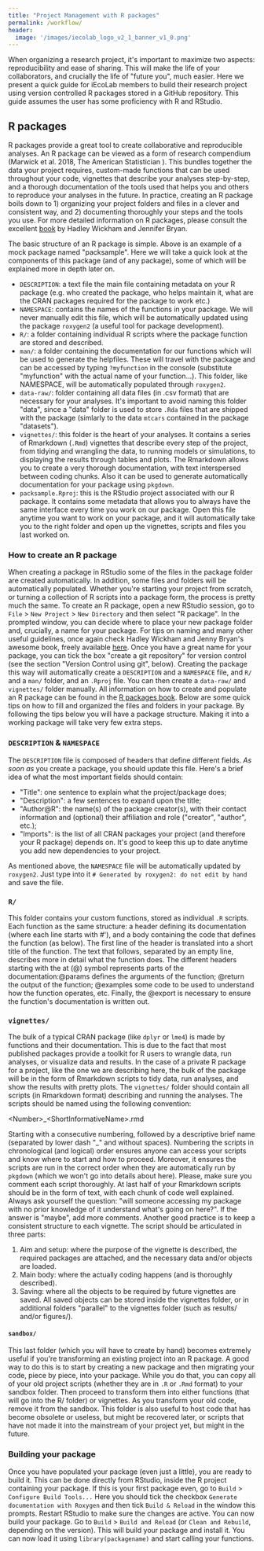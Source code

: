 ```yaml
---
title: "Project Management with R packages"
permalink: /workflow/
header:
  image: '/images/iecolab_logo_v2_1_banner_v1_0.png'
---
```


When organizing a research project, it's important to maximize two aspects: reproducibility and ease of sharing. This will make the life of your collaborators, and crucially the life of "future you", much easier. Here we present a quick guide for iEcoLab members to build their research project using version controlled R packages stored in a GitHub repository. This guide assumes the user has some proficiency with R and RStudio.

## R packages

R packages provide a great tool to create collaborative and reproducible analyses. An R package can be viewed as a form of research compendium (Marwick et al. 2018, The American Statistician
). This bundles together the data your project requires, custom-made functions that can be used throughout your code, vignettes that describe your analyses step-by-step, and a thorough documentation of the tools used that helps you and others to reproduce your analyses in the future. In practice, creating an R package boils down to 1) organizing your project folders and files in a clever and consistent way, and 2) documenting thoroughly your steps and the tools you use. For more detailed information on R packages, please consult the excellent [book](https://r-pkgs.org/) by Hadley Wickham and Jennifer Bryan.

The basic structure of an R package is simple. Above is an example of a mock package named "packsample". Here we will take a quick look at the components of this package (and of any package), some of which will be explained more in depth later on.

*	`DESCRIPTION`: a text file the main file containing metadata on your R package (e.g. who created the package, who helps maintain it, what are the CRAN packages required for the package to work etc.)
*	`NAMESPACE`: contains the names of the functions in your package. We will never manually edit this file, which will be automatically updated using the package `roxygen2` (a useful tool for package development).
*	`R/`: a folder containing individual R scripts where the package function are stored and described.
*	`man/`: a folder containing the documentation for our functions which will be used to generate the helpfiles. These will travel with the package and can be accessed by typing `?myfunction` in the console (substitute "myfunction" with the actual name of your function...). This folder, like NAMESPACE, will be automatically populated through `roxygen2`.
*	`data-raw/`: folder containing all data files (in .csv format) that are necessary for your analyses. It's important to avoid naming this folder "data", since a "data" folder is used to store `.Rda` files that are shipped with the package (simlarly to the data `mtcars` contained in the package "datasets").
*	`vignettes/`: this folder is the heart of your analyses. It contains a series of Rmarkdown (`.Rmd`) vignettes that describe every step of the project, from tidying and wrangling the data, to running models or simulations, to displaying the results through tables and plots. The Rmarkdown allows you to create a very thorough documentation, with text interspersed between coding chunks. Also it can be used to generate automatically documentation for your package using `pkgdown`.
*	`packsample.Rproj`: this is the RStudio project associated with our R package. It contains some metadata that allows you to always have the same interface every time you work on our package. Open this file anytime you want to work on your package, and it will automatically take you to the right folder and open up the vignettes, scripts and files you last worked on.

### How to create an R package

When creating a package in RStudio some of the files in the package folder are created automatically. In addition, some files and folders will be automatically populated. Whether you're starting your project from scratch, or turning a collection of R scripts into a package form, the process is pretty much the same. To create an R package, open a new RStudio session, go to `File` > `New Project` > `New Directory` and then select "R package". In the prompted window, you can decide where to place your new package folder and, crucially, a name for your package. For tips on naming and many other useful guidelines, once again check Hadley Wickham and Jenny Bryan's awesome book, freely available [here](https://r-pkgs.org/).
Once you have a great name for your package, you can tick the box "create a git repository" for version control (see the section "Version Control using git", below). Creating the package this way will automatically create a `DESCRIPTION` and a `NAMESPACE` file, and `R/` and a `man/` folder, and an `.Rproj` file. You can then create a `data-raw/` and `vignettes/` folder manually. All information on how to create and populate an R package can be found in the [R packages book](https://r-pkgs.org/). Below are some quick tips on how to fill and organized the files and folders in your package. By following the tips below you will have a package structure. Making it into a working package will take very few extra steps.

### `DESCRIPTION` & `NAMESPACE`
The `DESCRIPTION` file is composed of headers that define different fields. *As soon as* you create a package, you should update this file. Here's a brief idea of what the most important fields should contain:
 * "Title": one sentence to explain what the project/package does;
 * "Description": a few sentences to expand upon the title;
 * "Author@R": the name(s) of the package creator(s), with their contact information and (optional) their affiliation and role ("creator", "author", etc.);
 * "Imports": is the list of all CRAN packages your project (and therefore your R package) depends on. It's good to keep this up to date anytime you add new dependencies to your project.

As mentioned above, the `NAMESPACE` file will be automatically updated by `roxygen2`. Just type into it `# Generated by roxygen2: do not edit by hand` and save the file.

### `R/`
This folder contains your custom functions, stored as individual `.R` scripts.
Each function as the same structure: a header defining its documentation (where each line starts with #'), and a body containing the code that defines the function (as below). The first line of the header is translated into a short title of the function. The text that follows, separated by an empty line, describes more in detail what the function does. The different headers starting with the at (@) symbol represents parts of the documentation:@params defines the arguments of the function; @return the output of the function; @examples some code to be used to understand how the function operates, etc. Finally, the @export is necessary to ensure the function's documentation is written out.


### `vignettes/`
The bulk of a typical CRAN package (like `dplyr` or `lme4`) is made by functions and their documentation. This is due to the fact that most published packages provide a toolkit for R users to wrangle data, run analyses, or visualize data and results. In the case of a private R package for a project, like the one we are describing here, the bulk of the package will be in the form of Rmarkdown scripts to tidy data, run analyses, and show the results with pretty plots. The `vignettes/` folder should contain all scripts (in Rmarkdown format) describing and running the analyses. The scripts should be named using the following convention:

\<Number\>_\<ShortInformativeName\>.rmd

Starting with a consecutive numbering, followed by a descriptive brief name (separated by lower dash "_" and without spaces). Numbering the scripts in chronological (and logical) order ensures anyone can access your scripts and know where to start and how to proceed. Moreover, it ensures the scripts are run in the correct order when they are automatically run by `pkgdown` (which we won't go into details about here). Please, make sure you comment each script thoroughly. At last half of your Rmarkdown scripts should be in the form of text, with each chunk of code well explained. Always ask yourself the question: "will someone accessing my package with no prior knowledge of it understand what's going on here?". If the answer is "maybe", add more comments. Another good practice is to keep a consistent structure to each vignette. The script should be articulated in three parts:
1. Aim and setup: where the purpose of the vignette is described, the required packages are attached, and the necessary data and/or objects are loaded.
2. Main body: where the actually coding happens (and is thoroughly described).
3. Saving: where all the objects to be required by future vignettes are saved. All saved objects can be stored inside the vignettes folder, or in additional folders "parallel" to the vignettes folder (such as results/ and/or figures/).


#### `sandbox/`
This last folder (which you will have to create by hand) becomes extremely useful if you're transforming an existing project into an R package. A good way to do this is to start by creating a new package and then migrating your code, piece by piece, into your package. While you do that, you can copy all of your old project scripts (whether they are in `.R` or `.Rmd` format) to your sandbox folder. Then proceed to transform them into either functions (that will go into the R/ folder) or vignettes. As you transform your old code, remove it from the sandbox. This folder is also useful to host code that has become obsolete or useless, but might be recovered later, or scripts that have not made it into the mainstream of your project yet, but might in the future.


### Building your package

Once you have populated your package (even just a little), you are ready to build it. This can be done directly from RStudio, inside the R project containing your package. If this is your first package even, go to `Build` > `Configure Build Tools...` Here you should tick the checkbox `Generate documentation with Roxygen` and then tick `Build & Reload` in the window this prompts. Restart RStudio to make sure the changes are active. You can now build your package. Go to `Build` > `Build and Reload` (or `Clean and Rebuild`, depending on the version). This will build your package and install it. You can now load it using `library(packagename)` and start calling your functions.
